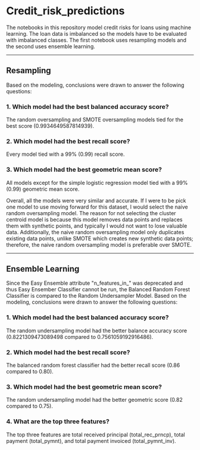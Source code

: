 # Credit_risk_predictions
The notebooks in this repository model credit risks for loans using machine learning. The loan data is imbalanced so the models have to be evaluated with imbalanced classes. The first notebook uses resampling models and the second uses ensemble learning.

---

## Resampling

Based on the modeling, conclusions were drawn to answer the following questions:

### 1. Which model had the best balanced accuracy score?

The random oversampling and SMOTE oversampling models tied for the best score (0.9934649587814939).

### 2. Which model had the best recall score?

Every model tied with a 99% (0.99) recall score.

### 3. Which model had the best geometric mean score?

All models except for the simple logistic regression model tied with a 99% (0.99) geometric mean score.

Overall, all the models were very similar and accurate. If I were to be pick one model to use moving forward for this dataset, I would select the naive random oversampling model. The reason for not selecting the cluster centroid model is because this model removes data points and replaces them with synthetic points, and typically I would not want to lose valuable data. Additionally, the naive random oversampling model only duplicates existing data points, unlike SMOTE which creates new synthetic data points; therefore, the naive random oversampling model is preferable over SMOTE.

---

## Ensemble Learning

Since the Easy Ensemble attribute "n_features_in_" was deprecated and thus Easy Ensember Classifier cannot be run, the Balanced Random Forest Classifier is compared to the Random Undersampler Model. Based on the modeling, conclusions were drawn to answer the following questions:

### 1. Which model had the best balanced accuracy score?

The random undersampling model had the better balance accuracy score (0.8221309473089498 compared to 0.7561059192916486).

### 2. Which model had the best recall score?

The balanced random forest classifier had the better recall score (0.86 compared to 0.80).

### 3. Which model had the best geometric mean score?

The random undersampling model had the better geometric score (0.82 compared to 0.75).

### 4. What are the top three features?

The top three features are total received principal (total_rec_prncp), total payment (total_pymnt), and total payment invoiced (total_pymnt_inv).